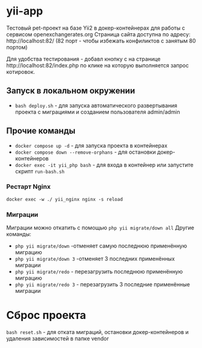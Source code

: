 # yii-app

Тестовый pet-проект на базе Yii2 в докер-контейнерах для работы с сервисом openexchangerates.org
Страница сайта доступна по адресу: http://localhost:82/
(82 порт - чтобы избежать конфиликтов с занятым 80 портом)

Для удобства тестирования - добавл кнопку с на странице http://localhost:82/index.php по клике на которую выполняется запрос котировок.

## Запуск в локальном окружении
- `bash deploy.sh` - для запуска автоматического развертывания проекта с миграциями и созданием пользователя admin/admin

## Прочие команды
- `docker compose up -d` - для запуска проекта в контейнерах
- `docker compose down --remove-orphans` - для остановки докер-контейнеров 
- `docker exec -it yii_php bash` - для входа в контейнер или запустите скрипт `run-bash.sh`

### Рестарт Nginx
`docker exec -w ./ yii_nginx nginx -s reload`

### Миграции
Миграции можно откатить с помощью `php yii migrate/down all`
Другие команды:
- `php yii migrate/down` -отменяет самую последнюю применённую миграцию
- `php yii migrate/down 3` -отменяет 3 последних применённых миграции
- `php yii migrate/redo` - перезагрузить последнюю применённую миграцию
- `php yii migrate/redo 3` - перезагрузить 3 последние применённые миграции

# Сброс проекта
`bash reset.sh` - для отката миграций, остановки докер-контейнеров и удаления зависимостей в папке vendor
